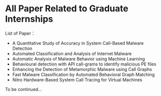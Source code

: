 # All Paper Related to Graduate Internships

List of Paper：

- A Quantitative Study of Accuracy in System Call-Based Malware Detection
- Automated Classification and Analysis of Internet Malware
- Automatic Analysis of Malware Behavior using Machine Learning
- Behavioural detection with API call-grams to identify malicious PE files
- Enhancing the Detection of Metamorphic Malware using Call Graphs
- Fast Malware Classification by Automated Behavioral Graph Matching
- Nitro Hardware-Based System Call Tracing for Virtual Machines

To be continued...
